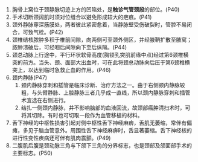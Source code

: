 1. 胸骨上窝位于颈静脉切迹上方的凹陷处，是**触诊气管颈段**的部位。(P40)
2. 手术切断颈阔肌时须对位缝合以避免形成较大的疤痕。(P41)
3. 颈外静脉穿深筋膜处，两者彼此紧密愈着，当静脉壁受伤破裂时，管腔不易闭合，可致气栓。(P42)
4. 颈椎结核脓肿多积于椎前间隙，向两侧可至颈外侧区，并经腋鞘扩散至腋窝；脓肿溃破后，可经咽后间隙向下至后纵隔。(P44)
5. 颈总动脉上行途中，平行环状软骨高度(胸锁乳突肌前缘中点)经过第6颈椎横突的前方。当头、颈、面部大出血时，可在此将颈总动脉向后压于第6颈椎横突上，以达到临时急救止血的作用。(P46)
6. 颈内静脉(P47)
    1. 颈内静脉穿刺和插管是临床诊断、治疗方法之一。由于右侧颈内静脉较粗，与头臂静脉、上腔静脉三者几乎成一直线，所以颈内静脉穿刺和插管术宜选在右侧进行。
    2. 结扎一侧颈内静脉，并不影响脑部的血液回流，故颈部癌肿清扫术时，可将其切除。有时也可切取一段作为血管移植的材料。
7. 舌下神经的中枢性损害引起对侧中枢性舌下神经麻痹，舌肌无萎缩，常伴有偏瘫，多见于脑血管意外。周围性舌下神经麻痹时，舌显著萎缩。舌下神经核的进行性变性疾病还可伴有肌肉震颤。(P49)
8. 二腹肌后腹是颈动脉三角与下颌下三角的分界标志，也是颈部及颌面部手术的主要标志。(P50)
